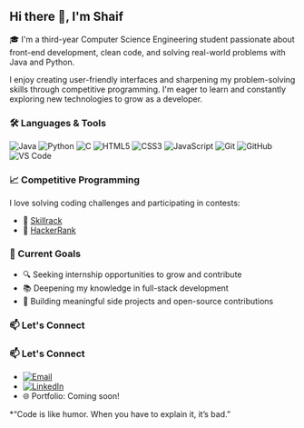 ## Hi there 👋, I'm Shaif

🎓 I'm a third-year Computer Science Engineering student passionate about front-end development, clean code, and solving real-world problems with Java and Python.

I enjoy creating user-friendly interfaces and sharpening my problem-solving skills through competitive programming. I'm eager to learn and constantly exploring new technologies to grow as a developer.


### 🛠️ Languages & Tools

![Java](https://img.shields.io/badge/Java-007396?style=for-the-badge&logo=java&logoColor=white)
![Python](https://img.shields.io/badge/Python-3776AB?style=for-the-badge&logo=python&logoColor=white)
![C](https://img.shields.io/badge/C-00599C?style=for-the-badge&logo=c&logoColor=white)
![HTML5](https://img.shields.io/badge/HTML5-E34F26?style=for-the-badge&logo=html5&logoColor=white)
![CSS3](https://img.shields.io/badge/CSS3-1572B6?style=for-the-badge&logo=css3&logoColor=white)
![JavaScript](https://img.shields.io/badge/JavaScript-F7DF1E?style=for-the-badge&logo=javascript&logoColor=black)
![Git](https://img.shields.io/badge/Git-F05032?style=for-the-badge&logo=git&logoColor=white)
![GitHub](https://img.shields.io/badge/GitHub-181717?style=for-the-badge&logo=github&logoColor=white)
![VS Code](https://img.shields.io/badge/VS%20Code-007ACC?style=for-the-badge&logo=visual-studio-code&logoColor=white)



### 📈 Competitive Programming

I love solving coding challenges and participating in contests:
- 🧠 [Skillrack](https://www.skillrack.com/)
- 🧠 [HackerRank](https://www.hackerrank.com/)



### 🚀 Current Goals

- 🔍 Seeking internship opportunities to grow and contribute
- 📚 Deepening my knowledge in full-stack development
- 🧪 Building meaningful side projects and open-source contributions


### 📫 Let's Connect
### 📫 Let's Connect

- [![Email](https://img.shields.io/badge/Email-D14836?style=for-the-badge&logo=gmail&logoColor=white)](shaifshaif144gmail.com)
- [![LinkedIn](https://img.shields.io/badge/LinkedIn-0077B5?style=for-the-badge&logo=linkedin&logoColor=white)](www.linkedin.com/in/mohamed-shaifudeen-632985268)
- 🌐 Portfolio: Coming soon!



*“Code is like humor. When you have to explain it, it’s bad.”
